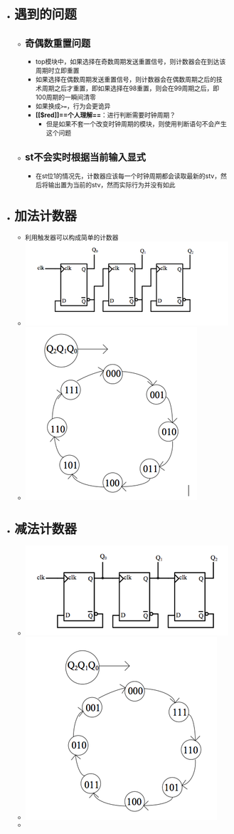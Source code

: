 - # 遇到的问题
	- ## 奇偶数重置问题
		- top模块中，如果选择在奇数周期发送重置信号，则计数器会在到达该周期时立即重置
		- 如果选择在偶数周期发送重置信号，则计数器会在偶数周期之后的技术周期之后才重置，即如果选择在98重置，则会在99周期之后，即100周期的一瞬间清零
		- 如果换成``>=``，行为会更诡异
		- **[[$red]]==个人理解==**：进行判断需要时钟周期？
			- 但是如果不套一个改变时钟周期的模块，则使用判断语句不会产生这个问题
	- ## st不会实时根据当前输入显式
		- 在st位1的情况先，计数器应该每一个时钟周期都会读取最新的stv，然后将输出置为当前的stv，然而实际行为并没有如此
- # 加法计数器
	- 利用触发器可以构成简单的计数器
	- ![image.png](../assets/image_1664545940104_0.png)
	- ![image.png](../assets/image_1664545951173_0.png)
- # 减法计数器
	- ![image.png](../assets/image_1664555001319_0.png)
	- ![image.png](../assets/image_1664555008950_0.png)
	-